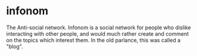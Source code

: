 infonom
=======

The Anti-social network. Infonom is a social network for people who dislike
interacting with other people, and would much rather create and comment on the
topics which interest them. In the old parlance, this was called a "blog".